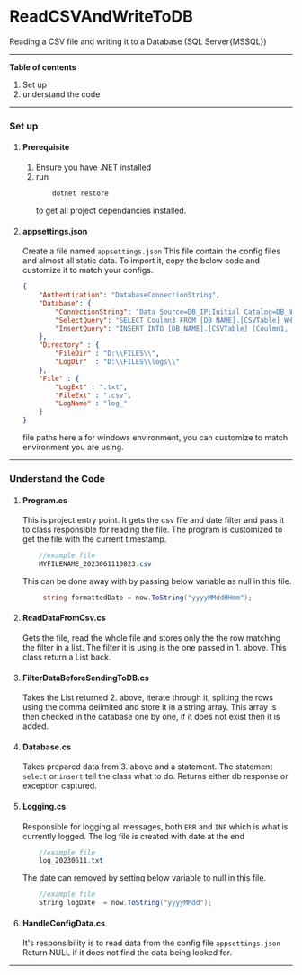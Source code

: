 # ReadCSVAndWriteToDB
Reading a CSV file and writing it to a Database (SQL Server{MSSQL})

---
**Table of contents**
1. Set up
2. understand the code
---
### Set up 
1. #### Prerequisite
    1. Ensure you have .NET installed
    1. run 
        ```c#
            dotnet restore
        ``` 
        to get all project dependancies installed.

2. #### appsettings.json
    Create a file named `appsettings.json`
    This file contain the config files and almost all static data.
    To import it, copy the below code and customize it to match your configs.

    ```json
    {
        "Authentication": "DatabaseConnectionString",
        "Database": {
            "ConnectionString": "Data Source=DB_IP;Initial Catalog=DB_NAME;User ID=DB_USER;Password=DB_PASSWORD",
            "SelectQuery": "SELECT Coulmn3 FROM [DB_NAME].[CSVTable] WHERE Coulmn3 = @value0",
            "InsertQuery": "INSERT INTO [DB_NAME].[CSVTable] (Coulmn1, Coulmn2, Coulmn3, Coulmn4, Coulmn5, Coulmn6) VALUES (@Value0,@Value1,@Value2,@Value3,@Value4,@Value5)"
        },
        "Directory" : {
            "FileDir" : "D:\\FILES\\",
            "LogDir"  : "D:\\FILES\\logs\\"
        },
        "File" : {
            "LogExt" : ".txt",
            "FileExt" : ".csv",
            "LogName" : "log_"
        }
    }
    ```
    file paths here a for windows environment, you can customize to match environment you are using.
---
### Understand the Code
1. #### Program.cs
    This is project entry point.
    It gets the csv file and date filter and pass it to class responsible for reading the file.
    The program is customized to get the file with the current timestamp.
    ```c#
        //example file
        MYFILENAME_2023061110823.csv
    ```
    This can be done away with by passing below variable as null in this file.
    ```c#
         string formattedDate = now.ToString("yyyyMMddHHmm");
    ```

1. #### ReadDataFromCsv.cs
    Gets the file, read the whole file and stores only the the row matching the filter in a list.
    The filter it is using is the one passed in 1. above.
    This class return a List back.

1. #### FilterDataBeforeSendingToDB.cs
    Takes the List returned 2. above, iterate through it, spliting the rows using the comma delimited and store it in a string array.
    This array is then checked in the database one by one, if it does not exist then it is added.

1. #### Database.cs
    Takes prepared data from 3. above and a statement.
    The statement `select` or `insert` tell the class what to do.
    Returns either db response or exception captured.

1. #### Logging.cs
    Responsible for logging all messages, both `ERR` and `INF` which is what is currently logged.
    The log file is created with date at the end
    ```c#
        //example file
        log_20230611.txt
    ```    
    The date can removed by setting below variable to null in this file.
    ```c#
        //example file
        String logDate  = now.ToString("yyyyMMdd");
    ```

1. #### HandleConfigData.cs
    It's responsibility is to read data from the config file `appsettings.json`
    Return NULL if it does not find the data being looked for.
---